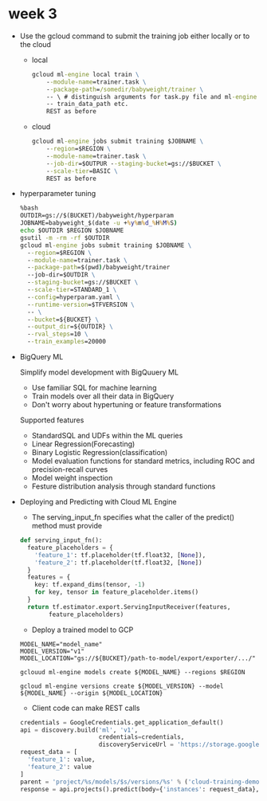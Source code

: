 # week 3

- Use the gcloud command to submit the training job either locally or to the cloud
  - local
    ```cmd
    gcloud ml-engine local train \
        --module-name=trainer.task \
        --package-path=/somedir/babyweight/trainer \
        -- \ # distinguish arguments for task.py file and ml-engine
        -- train_data_path etc.
        REST as before
    ```
  - cloud
    ```cmd
    gcloud ml-engine jobs submit training $JOBNAME \
        --region=$REGION \
        --module-name=trainer.task \
        --job-dir=$OUTPUR --staging-bucket=gs://$BUCKET \
        --scale-tier=BASIC \
        REST as before
    ```

- hyperparameter tuning
    ```cmd
    %bash
    OUTDIR=gs://$(BUCKET)/babyweight/hyperparam
    JOBNAME=babyweight_$(date -u +%y%m%d_%H%M%S)
    echo $OUTDIR $REGION $JOBNAME
    gsutil -m -rm -rf $OUTDIR
    gcloud ml-engine jobs submit training $JOBNAME \
      --region=$REGION \
      --module-name=trainer.task \
      --package-path=$(pwd)/babyweight/trainer
      --job-dir=$OUTDIR \
      --staging-bucket=gs://$BUCKET \
      --scale-tier=STANDARD_1 \
      --config=hyperparam.yaml \
      --runtime-version=$TFVERSION \
      -- \
      --bucket=${BUCKET} \
      --output_dir=${OUTDIR} \
      --rval_steps=10 \
      --train_examples=20000
    ```

- BigQuery ML

  Simplify model development with BigQuuery ML
  - Use familiar SQL for machine learning
  - Train models over all their data in BigQuery
  - Don't worry about hypertuning or feature transformations

  Supported features
  - StandardSQL and UDFs within the ML queries
  - Linear Regression(Forecasting)
  - Binary Logistic Regression(classification)
  - Model evaluation functions for standard metrics, including ROC and precision-recall curves
  - Model weight inspection
  - Festure distribution analysis through standard functions

- Deploying and Predicting with Cloud ML Engine
  - The serving_input_fn specifies what the caller of the predict() method must provide
  ```python
  def serving_input_fn():
    feature_placeholders = {
      'feature_1': tf.placeholder(tf.float32, [None]),
      'feature_2': tf.placeholder(tf.float32, [None])
    }
    features = {
      key: tf.expand_dims(tensor, -1)
      for key, tensor in feature_placeholder.items()
    }
    return tf.estimator.export.ServingInputReceiver(features,
          feature_placeholders)
  ```
  - Deploy a trained model to GCP
  ```shell
  MODEL_NAME="model_name"
  MODEL_VERSION="v1"
  MODEL_LOCATION="gs://${BUCKET}/path-to-model/export/exporter/.../"

  gclouud ml-engine models create ${MODEL_NAME} --regions $REGION

  gcloud ml-engine versions create ${MODEL_VERSION} --model ${MODEL_NAME} --origin ${MODEL_LOCATION}
  ```

  - Client code can make REST calls
  ```python
  credentials = GoogleCredentials.get_application_default()
  api = discovery.build('ml', 'v1', 
                        credentials=credentials,
                        discoveryServiceUrl = 'https://storage.googleapis.com/cloud-ml/discovery/ml-v1beta1_discovery.json')
  request_data = [
    'feature_1': value,
    'feature_2': value
  ]
  parent = 'project/%s/models/$s/versions/%s' % ('cloud-training-demos', 'model-name', 'version')
  response = api.projects().predict(body={'instances': request_data},name=parent).execute()
  ```